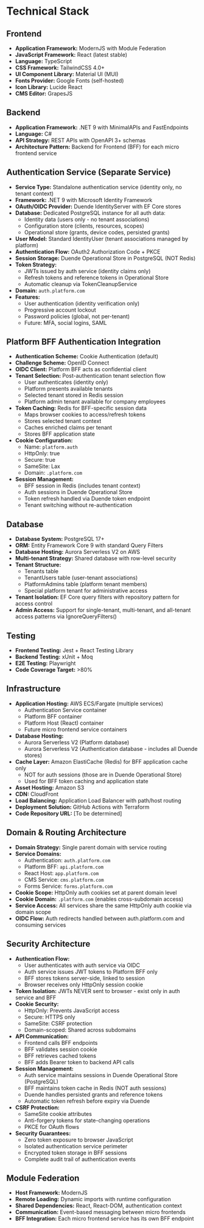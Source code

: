 # Technical Stack

## Frontend
- **Application Framework:** ModernJS with Module Federation
- **JavaScript Framework:** React (latest stable)
- **Language:** TypeScript
- **CSS Framework:** TailwindCSS 4.0+
- **UI Component Library:** Material UI (MUI)
- **Fonts Provider:** Google Fonts (self-hosted)
- **Icon Library:** Lucide React
- **CMS Editor:** GrapesJS

## Backend
- **Application Framework:** .NET 9 with MinimalAPIs and FastEndpoints
- **Language:** C#
- **API Strategy:** REST APIs with OpenAPI 3+ schemas
- **Architecture Pattern:** Backend for Frontend (BFF) for each micro frontend service

## Authentication Service (Separate Service)
- **Service Type:** Standalone authentication service (identity only, no tenant context)
- **Framework:** .NET 9 with Microsoft Identity Framework
- **OAuth/OIDC Provider:** Duende IdentityServer with EF Core stores
- **Database:** Dedicated PostgreSQL instance for all auth data:
  - Identity data (users only - no tenant associations)
  - Configuration store (clients, resources, scopes)
  - Operational store (grants, device codes, persisted grants)
- **User Model:** Standard IdentityUser (tenant associations managed by platform)
- **Authentication Flow:** OAuth2 Authorization Code + PKCE
- **Session Storage:** Duende Operational Store in PostgreSQL (NOT Redis)
- **Token Strategy:** 
  - JWTs issued by auth service (identity claims only)
  - Refresh tokens and reference tokens in Operational Store
  - Automatic cleanup via TokenCleanupService
- **Domain:** `auth.platform.com`
- **Features:**
  - User authentication (identity verification only)
  - Progressive account lockout
  - Password policies (global, not per-tenant)
  - Future: MFA, social logins, SAML

## Platform BFF Authentication Integration
- **Authentication Scheme:** Cookie Authentication (default)
- **Challenge Scheme:** OpenID Connect
- **OIDC Client:** Platform BFF acts as confidential client
- **Tenant Selection:** Post-authentication tenant selection flow
  - User authenticates (identity only)
  - Platform presents available tenants
  - Selected tenant stored in Redis session
  - Platform admin tenant available for company employees
- **Token Caching:** Redis for BFF-specific session data
  - Maps browser cookies to access/refresh tokens
  - Stores selected tenant context
  - Caches enriched claims per tenant
  - Stores BFF application state
- **Cookie Configuration:**
  - Name: `platform.auth`
  - HttpOnly: true
  - Secure: true
  - SameSite: Lax
  - Domain: `.platform.com`
- **Session Management:** 
  - BFF session in Redis (includes tenant context)
  - Auth sessions in Duende Operational Store
  - Token refresh handled via Duende token endpoint
  - Tenant switching without re-authentication

## Database
- **Database System:** PostgreSQL 17+
- **ORM:** Entity Framework Core 9 with standard Query Filters
- **Database Hosting:** Aurora Serverless V2 on AWS
- **Multi-tenant Strategy:** Shared database with row-level security
- **Tenant Structure:**
  - Tenants table
  - TenantUsers table (user-tenant associations)
  - PlatformAdmins table (platform tenant members)
  - Special platform tenant for administrative access
- **Tenant Isolation:** EF Core query filters with repository pattern for access control
- **Admin Access:** Support for single-tenant, multi-tenant, and all-tenant access patterns via IgnoreQueryFilters()

## Testing
- **Frontend Testing:** Jest + React Testing Library
- **Backend Testing:** xUnit + Moq
- **E2E Testing:** Playwright
- **Code Coverage Target:** >80%

## Infrastructure
- **Application Hosting:** AWS ECS/Fargate (multiple services)
  - Authentication Service container
  - Platform BFF container  
  - Platform Host (React) container
  - Future micro frontend service containers
- **Database Hosting:** 
  - Aurora Serverless V2 (Platform database)
  - Aurora Serverless V2 (Authentication database - includes all Duende stores)
- **Cache Layer:** Amazon ElastiCache (Redis) for BFF application cache only
  - NOT for auth sessions (those are in Duende Operational Store)
  - Used for BFF token caching and application state
- **Asset Hosting:** Amazon S3
- **CDN:** CloudFront
- **Load Balancing:** Application Load Balancer with path/host routing
- **Deployment Solution:** GitHub Actions with Terraform
- **Code Repository URL:** [To be determined]

## Domain & Routing Architecture
- **Domain Strategy:** Single parent domain with service routing
- **Service Domains:**
  - Authentication: `auth.platform.com`
  - Platform BFF: `api.platform.com`
  - React Host: `app.platform.com`
  - CMS Service: `cms.platform.com`
  - Forms Service: `forms.platform.com`
- **Cookie Scope:** HttpOnly auth cookies set at parent domain level
- **Cookie Domain:** `.platform.com` (enables cross-subdomain access)
- **Service Access:** All services share the same HttpOnly auth cookie via domain scope
- **OIDC Flow:** Auth redirects handled between auth.platform.com and consuming services

## Security Architecture
- **Authentication Flow:** 
  - User authenticates with auth service via OIDC
  - Auth service issues JWT tokens to Platform BFF only
  - BFF stores tokens server-side, linked to session
  - Browser receives only HttpOnly session cookie
- **Token Isolation:** JWTs NEVER sent to browser - exist only in auth service and BFF
- **Cookie Security:**
  - HttpOnly: Prevents JavaScript access
  - Secure: HTTPS only
  - SameSite: CSRF protection
  - Domain-scoped: Shared across subdomains
- **API Communication:** 
  - Frontend calls BFF endpoints
  - BFF validates session cookie
  - BFF retrieves cached tokens
  - BFF adds Bearer token to backend API calls
- **Session Management:** 
  - Auth service maintains sessions in Duende Operational Store (PostgreSQL)
  - BFF maintains token cache in Redis (NOT auth sessions)
  - Duende handles persisted grants and reference tokens
  - Automatic token refresh before expiry via Duende
- **CSRF Protection:** 
  - SameSite cookie attributes
  - Anti-forgery tokens for state-changing operations
  - PKCE for OAuth flows
- **Security Guarantees:** 
  - Zero token exposure to browser JavaScript
  - Isolated authentication service perimeter
  - Encrypted token storage in BFF sessions
  - Complete audit trail of authentication events

## Module Federation
- **Host Framework:** ModernJS
- **Remote Loading:** Dynamic imports with runtime configuration
- **Shared Dependencies:** React, React-DOM, authentication context
- **Communication:** Event-based messaging between micro frontends
- **BFF Integration:** Each micro frontend service has its own BFF endpoint
